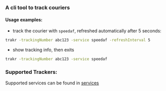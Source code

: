 ### A cli tool to track couriers

#### Usage examples:

- track the courier with `speedaf`, refreshed automatically after 5 seconds:
``` bash
trakr -trackingNumber abc123 -service speedaf -refreshInterval 5
```


- show tracking info, then exits
``` bash
trakr -trackingNumber abc123 -service speedaf
```

### Supported Trackers:

Supported services can be found in [services](https://github.com/ukashazia/trakr/blob/9b04f822bde4463c2758df16be4b454fd5b0fe8c/trackers/trackers.go#L8)

